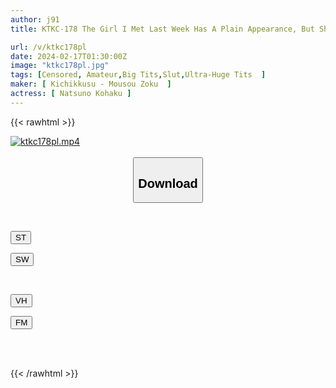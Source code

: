 ```yaml
---
author: j91
title: KTKC-178 The Girl I Met Last Week Has A Plain Appearance, But She Is A Slut With Huge Breasts, A Super Sensitive Constitution, And A Lewd Person Who Can Cum All Over The Place. I'm Really Hooked On This One Right Now.

url: /v/ktkc178pl
date: 2024-02-17T01:30:00Z
image: "ktkc178pl.jpg"
tags: [Censored, Amateur,Big Tits,Slut,Ultra-Huge Tits	]
maker: [ Kichikkusu - Mousou Zoku  ]
actress: [ Natsuno Kohaku ]
---
```



{{< rawhtml >}}

<div class="video" data-videoid="pzyGG03pQ1Cr3YM">
    <a href="javascript:;">
        <img src="/v/ktkc178pl/ktkc178pl.jpg" width="WIDTH" height="HEIGHT" alt="ktkc178pl.mp4" loading="lazy">
    </a>
</div>

<script type="text/javascript" src="https://j91.asia/asset/on-demand-st.js"></script>

<br>
  <link rel="stylesheet" href="https://j91.asia/asset/bs5.css">
  
  <center>
  <button class="btn btn-primary" type="button" data-bs-toggle="collapse" data-bs-target=".multi-collapse" aria-expanded="false" aria-controls="multiCollapseExample1 multiCollapseExample2"><h2>Download</h2></button></center>
</p>
<div class="row">
  <div class="col">
    <div class="collapse multi-collapse" id="multiCollapseExample1">
      <div class="card card-body">
	      	      <br>
<div class="buttons">  
<p><a href="https://streamtape.to/v/pzyGG03pQ1Cr3YM" target="_blank"><button class="btn-hover color-3"><i class="fa fa-download"></i> ST</button></a></p>
<p><a href="https://cdnwish.com/1pu22aa5352z" target="_blank"><button class="btn-hover color-2"><i class="fa fa-download"></i> SW</button></a></p></div>
    </div>
  </div>
</div>
  <div class="col">
    <div class="collapse multi-collapse" id="multiCollapseExample2">
      <div class="card card-body">
	      <br>
<div class="buttons">
<p><a href="https://vidhidepro.com/f/7gkm2dpqn8mu"><button class="btn-hover color-9"><i class="fa fa-download"></i> VH</button></a></p>
<p><a href="https://filemoon.sx/d/h3frm01j7vd1"><button class="btn-hover color-8"><i class="fa fa-download"></i> FM</button></a></p></div>
<br><br>
      </div>
    </div>
  </div>
</div>

{{< /rawhtml >}}